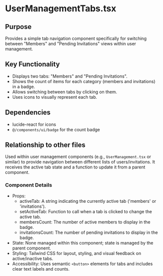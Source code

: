 # UserManagementTabs.tsx

## Purpose
Provides a simple tab navigation component specifically for switching between "Members" and "Pending Invitations" views within user management.

## Key Functionality
- Displays two tabs: "Members" and "Pending Invitations".
- Shows the count of items for each category (members and invitations) in a badge.
- Allows switching between tabs by clicking on them.
- Uses icons to visually represent each tab.

## Dependencies
- lucide-react for icons
- `@/components/ui/badge` for the count badge

## Relationship to other files
Used within user management components (e.g., `UserManagement.tsx` or similar) to provide navigation between different lists of users/invitations. It receives the active tab state and a function to update it from a parent component.

### Component Details
- Props:
  - activeTab: A string indicating the currently active tab ('members' or 'invitations').
  - setActiveTab: Function to call when a tab is clicked to change the active tab.
  - membersCount: The number of active members to display in the badge.
  - invitationsCount: The number of pending invitations to display in the badge.
- State: None managed within this component; state is managed by the parent component.
- Styling: Tailwind CSS for layout, styling, and visual feedback on active/inactive tabs.
- Accessibility: Uses semantic `<button>` elements for tabs and includes clear text labels and counts.